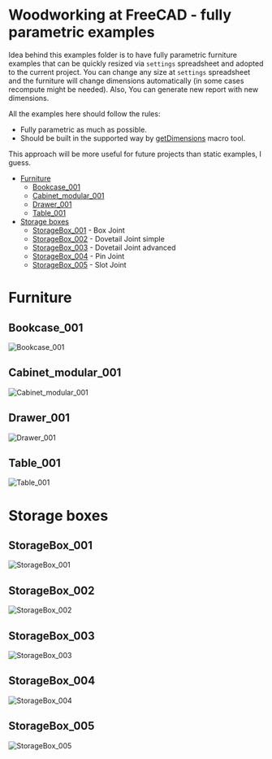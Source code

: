 # Woodworking at FreeCAD - fully parametric examples

Idea behind this examples folder is to have fully parametric furniture examples that can be quickly resized via `settings` spreadsheet and adopted to the current project. You can change any size at `settings` spreadsheet and the furniture will change dimensions automatically (in some cases recompute might be needed). Also, You can generate new report with new dimensions.

All the examples here should follow the rules:
* Fully parametric as much as possible.
* Should be built in the supported way by [getDimensions](https://github.com/dprojects/getDimensions) macro tool. 

This approach will be more useful for future projects than static examples, I guess.

* [Furniture](#furniture)
	* [Bookcase_001](#bookcase_001)
	* [Cabinet_modular_001](#cabinet_modular_001)
	* [Drawer_001](#drawer_001)
	* [Table_001](#table_001)
* [Storage boxes](#storage-boxes)
	* [StorageBox_001](#storagebox_001) - Box Joint
	* [StorageBox_002](#storagebox_002) - Dovetail Joint simple
	* [StorageBox_003](#storagebox_003) - Dovetail Joint advanced
	* [StorageBox_004](#storagebox_004) - Pin Joint
	* [StorageBox_005](#storagebox_005) - Slot Joint

# Furniture

## Bookcase_001

![Bookcase_001](https://raw.githubusercontent.com/dprojects/Woodworking/master/Examples/Screenshots/Bookcase_001.png)

## Cabinet_modular_001

![Cabinet_modular_001](https://raw.githubusercontent.com/dprojects/Woodworking/master/Examples/Screenshots/Cabinet_modular_001.png)

## Drawer_001

![Drawer_001](https://raw.githubusercontent.com/dprojects/Woodworking/master/Examples/Screenshots/Drawer_001.png)

## Table_001

![Table_001](https://raw.githubusercontent.com/dprojects/Woodworking/master/Examples/Screenshots/Table_001.png)

# Storage boxes

## StorageBox_001

![StorageBox_001](https://raw.githubusercontent.com/dprojects/Woodworking/master/Examples/Screenshots/StorageBox_001.png)

## StorageBox_002

![StorageBox_002](https://raw.githubusercontent.com/dprojects/Woodworking/master/Examples/Screenshots/StorageBox_002.png)

## StorageBox_003

![StorageBox_003](https://raw.githubusercontent.com/dprojects/Woodworking/master/Examples/Screenshots/StorageBox_003.png)

## StorageBox_004

![StorageBox_004](https://raw.githubusercontent.com/dprojects/Woodworking/master/Examples/Screenshots/StorageBox_004.png)

## StorageBox_005

![StorageBox_005](https://raw.githubusercontent.com/dprojects/Woodworking/master/Examples/Screenshots/StorageBox_005.png)
